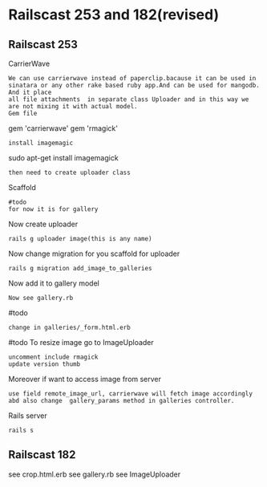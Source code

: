 Railscast 253 and 182(revised)
==============================

Railscast 253
---------------------
CarrierWave
```
We can use carrierwave instead of paperclip.bacause it can be used in sinatara or any other rake based ruby app.And can be used for mangodb. And it place
all file attachments  in separate class Uploader and in this way we are not mixing it with actual model.
Gem file
```
gem 'carrierwave'
gem 'rmagick'
```
install imagemagic
```
sudo apt-get install imagemagick
```
then need to create uploader class
```
Scaffold
```
#todo
for now it is for gallery
```
Now create uploader
```
rails g uploader image(this is any name)
```
Now change migration for you scaffold for uploader
```
rails g migration add_image_to_galleries
```
Now add it to gallery model
```
Now see gallery.rb
```
#todo
```
change in galleries/_form.html.erb
```
#todo
To resize image go to ImageUploader
```
uncomment include rmagick   
update version thumb
```
Moreover if want to access image from server
```
use field remote_image_url, carrierwave will fetch image accordingly
abd also change  gallery_params method in galleries controller.
```
Rails server
```
rails s
```

Railscast 182
----------------------------------

see crop.html.erb
see gallery.rb
see ImageUploader





